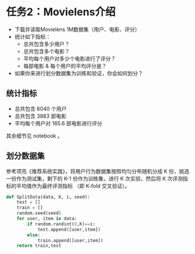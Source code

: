 # 任务2：Movielens介绍

- 下载并读取Movielens 1M数据集（用户、电影、评分）
- 统计如下指标：
  - 总共包含多少用户？
  - 总共包含多个电影？
  - 平均每个用户对多少个电影进行了评分？
  - 每部电影 & 每个用户的平均评分是？
- 如果你来进行划分数据集为训练和验证，你会如何划分？

## 统计指标

- 总共包含 6040 个用户
- 总共包含 3883 部电影
- 平均每个用户对 165.6 部电影进行评分

其余细节见 notebook 。

## 划分数据集

参考项亮《推荐系统实践》，将用户行为数据集按照均匀分布随机分成 K 份，挑选一份作为测试集，剩下的 K-1 份作为训练集，进行 K 次实验，然后将 K 次评测指标的平均值作为最终评测指标 （即 K-fold 交叉验证）。

```python
def SplitData(data, K, i, seed):
    test = []
    train = []
    random.seed(seed)
    for user, item in data:
        if random.randint(0,K)==i:
            test.append([user,item])
        else:
            train.append([user,item])
    return train,test
```

